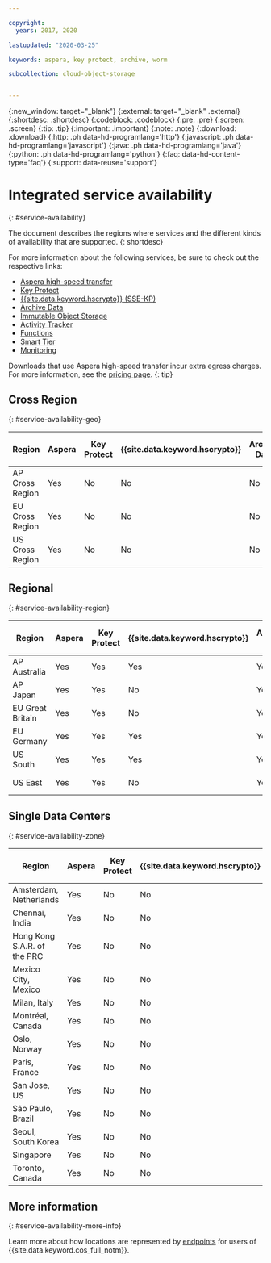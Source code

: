 ```yaml
---

copyright:
  years: 2017, 2020

lastupdated: "2020-03-25"

keywords: aspera, key protect, archive, worm

subcollection: cloud-object-storage


---
```

{:new_window: target="_blank"}
{:external: target="_blank" .external}
{:shortdesc: .shortdesc}
{:codeblock: .codeblock}
{:pre: .pre}
{:screen: .screen}
{:tip: .tip}
{:important: .important}
{:note: .note}
{:download: .download} 
{:http: .ph data-hd-programlang='http'} 
{:javascript: .ph data-hd-programlang='javascript'} 
{:java: .ph data-hd-programlang='java'} 
{:python: .ph data-hd-programlang='python'}
{:faq: data-hd-content-type='faq'}
{:support: data-reuse='support'}

# Integrated service availability
{: #service-availability}

The document describes the regions where services and the different kinds of availability that are supported.
{: shortdesc}

For more information about the following services, be sure to check out the respective links:

* [Aspera high-speed transfer](/docs/cloud-object-storage/basics?topic=cloud-object-storage-aspera)
* [Key Protect](/docs/cloud-object-storage/basics/cloud-object-storage/basics?topic=cloud-object-storage-encryption#encryption-kp)
* [{{site.data.keyword.hscrypto}} (SSE-KP)](/docs/cloud-object-storage?topic=cloud-object-storage-encryption)
* [Archive Data](/docs/cloud-object-storage/basics?topic=cloud-object-storage-archive)
* [Immutable Object Storage](/docs/cloud-object-storage/basics?topic=cloud-object-storage-immutable)
* [Activity Tracker](/docs/Activity-Tracker-with-LogDNA?topic=logdnaat-getting-started#getting-started)
* [Functions](/docs/cloud-object-storage?topic=cloud-object-storage-functions)
* [Smart Tier](/docs/cloud-object-storage?topic=cloud-object-storage-billing#smart-tier-pricing-details)
* [Monitoring](/docs/cloud-object-storage?topic=cloud-object-storage-mm-cos-integration)



Downloads that use Aspera high-speed transfer incur extra egress charges. For more information, see the [pricing page](https://www.ibm.com/cloud/object-storage).
{: tip}

## Cross Region
{: #service-availability-geo}

| Region          | Aspera | Key Protect | {{site.data.keyword.hscrypto}} | Archive Data | Immutable Object Storage | Activity Tracker | Functions | Smart Tier | Monitoring |
|-----------------|--------|-------------|--------------------------------|--------------|--------------------------|------------------|-----------|------------|------------|
| AP Cross Region | Yes    | No          | No                             | No           | No                       | Tokyo            | No        | Yes        | Tokyo      |
| EU Cross Region | Yes    | No          | No                             | No           | No                       | Frankfurt        | No        | Yes        | Frankfurt  |
| US Cross Region | Yes    | No          | No                             | No           | Yes                      | Dallas           | No        | Yes        | Dallas     |


## Regional
{: #service-availability-region}

| Region           | Aspera | Key Protect | {{site.data.keyword.hscrypto}} | Archive Data | Immutable Object Storage | Activity Tracker | Functions | Smart Tier | Monitoring    |
|------------------|--------|-------------|--------------------------------|--------------|--------------------------|------------------|-----------|------------|---------------|
| AP Australia     | Yes    | Yes         | Yes                            | Yes          | Yes                      | Sydney           | No        | Yes        | Sydney        |
| AP Japan         | Yes    | Yes         | No                             | Yes          | Yes                      | Tokyo            | Yes       | Yes        | Tokyo         |
| EU Great Britain | Yes    | Yes         | No                             | Yes          | Yes                      | London           | Yes       | Yes        | London        |
| EU Germany       | Yes    | Yes         | Yes                            | Yes          | Yes                      | Frankfurt        | Yes       | Yes        | Frankfurt     |
| US South         | Yes    | Yes         | Yes                            | Yes          | Yes                      | Dallas           | Yes       | Yes        | Dallas        |
| US East          | Yes    | Yes         | No                             | Yes          | Yes                      | Washington DC    | Yes       | Yes        | Washington DC |

## Single Data Centers
{: #service-availability-zone}

| Region                      | Aspera | Key Protect | {{site.data.keyword.hscrypto}} | Archive Data | Immutable Object Storage | Activity Tracker | Functions | Smart Tier | Monitoring |
|-----------------------------|--------|-------------|--------------------------------|--------------|--------------------------|------------------|-----------|------------|------------|
| Amsterdam, Netherlands      | Yes    | No          | No                             | No           | No                       | Frankfurt        | No        | Yes        | Frankfurt  |
| Chennai, India              | Yes    | No          | No                             | No           | No                       | Tokyo            | No        | Yes        | Tokyo      |
| Hong Kong S.A.R. of the PRC | Yes    | No          | No                             | No           | No                       | Tokyo            | No        | Yes        | Tokyo      |
| Mexico City, Mexico         | Yes    | No          | No                             | No           | No                       | Dallas           | No        | Yes        | Dallas     |
| Milan, Italy                | Yes    | No          | No                             | No           | No                       | Frankfurt        | No        | Yes        | Frankfurt  |
| Montréal, Canada            | Yes    | No          | No                             | No           | No                       | Dallas           | No        | Yes        | Dallas     |
| Oslo, Norway                | Yes    | No          | No                             | No           | No                       | Frankfurt        | No        | Yes        | Frankfurt  |
| Paris, France               | Yes    | No          | No                             | No           | No                       | Frankfurt        | No        | Yes        | Frankfurt  |
| San Jose, US                | Yes    | No          | No                             | No           | No                       | Dallas           | No        | Yes        | Dallas     |
| São Paulo, Brazil           | Yes    | No          | No                             | Yes          | No                       | Dallas           | No        | Yes        | Dallas     |
| Seoul, South Korea          | Yes    | No          | No                             | No           | No                       | Tokyo            | No        | Yes        | Tokyo      |
| Singapore                   | Yes    | No          | No                             | No           | No                       | Tokyo            | No        | Yes        | Tokyo      |
| Toronto, Canada             | Yes    | No          | No                             | Yes          | No                       | Dallas           | No        | Yes        | Dallas     |

## More information
{: #service-availability-more-info}

Learn more about how locations are represented by [endpoints](/docs/services/cloud-object-storage?topic=cloud-object-storage-endpoints) for users of {{site.data.keyword.cos_full_notm}}.
